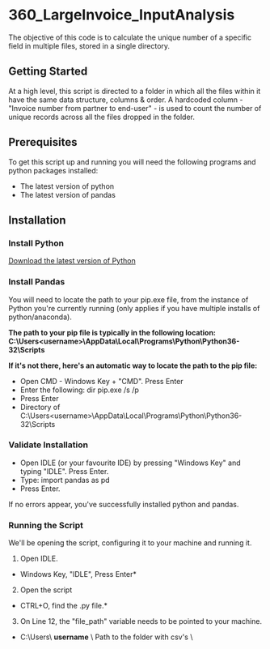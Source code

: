 # 360_LargeInvoice_InputAnalysis

The objective of this code is to calculate the unique number of a specific field in multiple files, stored in a single directory.

## Getting Started

At a high level, this script is directed to a folder in which all the files within it have the same data structure, columns & order.
A hardcoded column - "Invoice number from partner to end-user" - is used to count the number of unique records across all the files dropped in the folder. 


## Prerequisites

To get this script up and running you will need the following programs and python packages installed:

* The latest version of python
* The latest version of pandas




## Installation


### Install Python

[Download the latest version of Python](https://www.python.org/downloads/) 


### Install Pandas


You will need to locate the path to your pip.exe file, from the instance of Python you're currently running (only applies if you have multiple installs of python/anaconda). 


**The path to your pip file is typically in the following location:**
**C:\Users\<username>\AppData\Local\Programs\Python\Python36-32\Scripts**


**If it's not there, here's an automatic way to locate the path to the pip file:**

+ Open CMD - Windows Key + "CMD". Press Enter
+ Enter the following: dir pip.exe /s /p
+ Press Enter
+ Directory of C:\Users\<username>\AppData\Local\Programs\Python\Python36-32\Scripts




###  Validate Installation

+ Open IDLE (or your favourite IDE) by pressing "Windows Key" and typing "IDLE". Press Enter.
+ Type: import pandas as pd
+ Press Enter. 

If no errors appear, you've successfully installed python and pandas. 






### Running the Script

We'll be opening the script, configuring it to your machine and running it. 

1. Open IDLE. 
* Windows Key, "IDLE", Press Enter*

2. Open the script
* CTRL+O, find the .py file.* 

3. On Line 12, the "file_path" variable needs to be pointed to your machine. 
* C:\\Users\ **username** \ Path to the folder with csv's \
